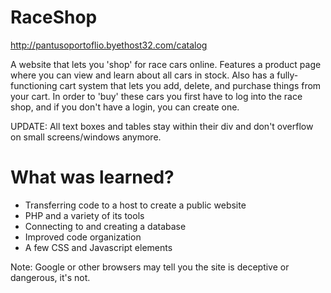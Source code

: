 # RaceShop

http://pantusoportoflio.byethost32.com/catalog

A website that lets you 'shop' for race cars online. Features a product page where you can view and learn about all cars in stock. Also has a fully-functioning cart system that lets you add, delete, and purchase things from your cart. In order to 'buy' these cars you first have to log into the race shop, and if you don't have a login, you can create one.

UPDATE: All text boxes and tables stay within their div and don't overflow on small screens/windows anymore.

# What was learned?
* Transferring code to a host to create a public website
* PHP and a variety of its tools
* Connecting to and creating a database
* Improved code organization
* A few CSS and Javascript elements

Note: Google or other browsers may tell you the site is deceptive or dangerous, it's not.
